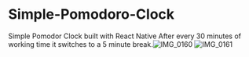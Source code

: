 # Simple-Pomodoro-Clock
Simple Pomodor Clock built with React Native
After every 30 minutes of working time it switches to a 5 minute break.![IMG_0160](https://user-images.githubusercontent.com/61823517/200176318-5c1cd57c-9b4d-481d-988a-896b13e0f302.PNG)
![IMG_0161](https://user-images.githubusercontent.com/61823517/200176321-7bb4393c-6e67-4ae4-b771-adacfbdddb46.PNG)
